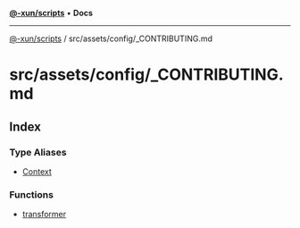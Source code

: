 [**@-xun/scripts**](../../../../README.md) • **Docs**

***

[@-xun/scripts](../../../../README.md) / src/assets/config/\_CONTRIBUTING.md

# src/assets/config/\_CONTRIBUTING.md

## Index

### Type Aliases

- [Context](type-aliases/Context.md)

### Functions

- [transformer](functions/transformer.md)
